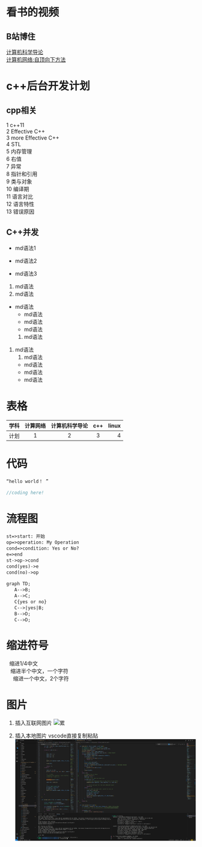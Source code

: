 # 看书的视频
## B站博住
[计算机科学导论](https://www.bilibili.com/video/BV13V41117xc?p=5&vd_source=99484403f32010c33b9b4d23c080916b) \
[计算机网络:自顶向下方法](https://www.bilibili.com/video/BV1534y1o7eD/?spm_id_from=333.999.0.0&vd_source=99484403f32010c33b9b4d23c080916b) 

# c++后台开发计划
## cpp相关
1 c++11 \
2 Effective C++ \
3 more Effective C++  \
4 STL \
5 内存管理 \
6 右值 \
7 异常 \
8 指针和引用 \
9 类与对象 \
10 编译期 \
11 语言对比 \
12 语言特性 \
13 错误原因 
## C++并发
- md语法1 
* md语法2 
+ md语法3 
1. md语法 
2. md语法 
* md语法
    * md语法 
    - md语法
    + md语法
    1. md语法
1. md语法
    1. md语法
    - md语法
    + md语法
    * md语法

# 表格
|学科|计算网络|计算机科学导论|c++|linux|
|--|:--:|:--:|:--:|--:|
|计划|1|2|3|4|
    
# 代码
` “hello world！ ” `

```c++
//coding here!

```
# 流程图
 ```flow
st=>start: 开始
op=>operation: My Operation
cond=>condition: Yes or No?
e=>end
st->op->cond
cond(yes)->e
cond(no)->op
 ```  
 ```mermaid
graph TD;
    A-->B;
    A-->C;
    C{yes or no}
    C-->|yes|B;
    B-->D;
    C-->D;
 ```
# 缩进符号
&nbsp;  缩进1/4中文  
&ensp;  缩进半个中文，一个字符  
&emsp;  缩进一个中文，2个字符  

# 图片
1. 插入互联网图片
![累](https://img.aidotu.com/down/jpg/20200828/f832ad2ec243cd31ed77fc13f74f5c5b_63783_700_693.jpg "累了 毁灭吧")  

2. 插入本地图片 vscode直接复制粘贴  
![Alt text](SERVER_STUDY.png "server")